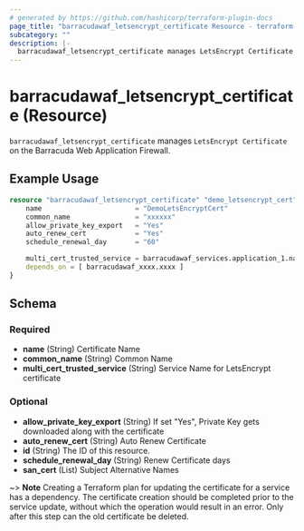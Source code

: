 ```yaml
---
# generated by https://github.com/hashicorp/terraform-plugin-docs
page_title: "barracudawaf_letsencrypt_certificate Resource - terraform-provider-barracudawaf"
subcategory: ""
description: |-
  barracudawaf_letsencrypt_certificate manages LetsEncrypt Certificate on the Barracuda Web Application Firewall.
---
```


# barracudawaf_letsencrypt_certificate (Resource)

`barracudawaf_letsencrypt_certificate` manages `LetsEncrypt Certificate` on the Barracuda Web Application Firewall.


## Example Usage

```terraform
resource "barracudawaf_letsencrypt_certificate" "demo_letsencrypt_cert" {
    name                       = "DemoLetsEncryptCert"
    common_name                = "xxxxxx"
    allow_private_key_export   = "Yes"
    auto_renew_cert            = "Yes"
    schedule_renewal_day       = "60"

    multi_cert_trusted_service = barracudawaf_services.application_1.name
    depends_on = [ barracudawaf_xxxx.xxxx ]
}
```


<!-- schema generated by tfplugindocs -->
## Schema

### Required

- **name** (String) Certificate Name
- **common_name** (String) Common Name
- **multi_cert_trusted_service** (String) Service Name for LetsEncrypt certificate

### Optional

- **allow_private_key_export** (String) If set "Yes", Private Key gets downloaded along with the certificate
- **auto_renew_cert** (String) Auto Renew Certificate
- **id** (String) The ID of this resource.
- **schedule_renewal_day** (String) Renew Certificate days
- **san_cert** (List) Subject Alternative Names

~> **Note** Creating a Terraform plan for updating the certificate for a service has a dependency. The certificate creation should be completed prior to the service update, without which the operation would result in an error. Only after this step can the old certificate be deleted.


